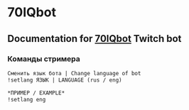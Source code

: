 # 70IQbot

## Documentation for [70IQbot](https://www.twitch.tv/70iqbot) Twitch bot

### Команды стримера
```markdown
Сменить язык бота | Change language of bot
!setlang ЯЗЫК | LANGUAGE (rus / eng)

*ПРИМЕР / EXAMPLE*
!setlang eng
```
